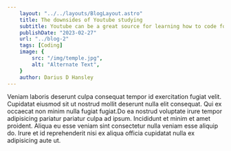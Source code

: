 ```yaml
---
    layout: "../../layouts/BlogLayout.astro"
    title: The downsides of Youtube studying
    subtitle: Youtube can be a great source for learning how to code for free,but what if it also the worst way to learn?
    publishDate: "2023-02-27"
    url: "../blog-2"
    tags: [Coding]
    image: {
        src: "/img/temple.jpg",
        alt: "Alternate Text",
    } 
    author: Darius D Hansley
---
```


Veniam laboris deserunt culpa consequat tempor id exercitation fugiat velit. Cupidatat eiusmod sit ut nostrud mollit deserunt nulla elit consequat. Qui ex occaecat non minim nulla fugiat fugiat.Do ea nostrud voluptate irure tempor adipisicing pariatur pariatur culpa ad ipsum. Incididunt et minim et amet proident. Aliqua eu esse veniam sint consectetur nulla veniam esse aliquip do. Irure et id reprehenderit nisi ex aliqua officia cupidatat nulla ex adipisicing aute ut.